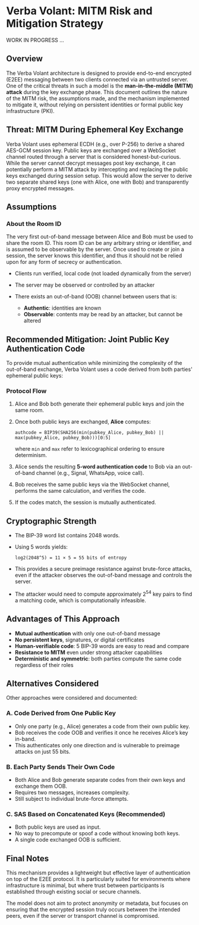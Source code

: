# Verba Volant: MITM Risk and Mitigation Strategy

WORK IN PROGRESS ...

## Overview

The Verba Volant architecture is designed to provide end-to-end encrypted (E2EE) messaging between two clients connected via an untrusted server. One of the critical threats in such a model is the **man-in-the-middle (MITM) attack** during the key exchange phase. This document outlines the nature of the MITM risk, the assumptions made, and the mechanism implemented to mitigate it, without relying on persistent identities or formal public key infrastructure (PKI).

## Threat: MITM During Ephemeral Key Exchange

Verba Volant uses ephemeral ECDH (e.g., over P-256) to derive a shared AES-GCM session key. Public keys are exchanged over a WebSocket channel routed through a server that is considered honest-but-curious. While the server cannot decrypt messages post key exchange, it can potentially perform a MITM attack by intercepting and replacing the public keys exchanged during session setup. This would allow the server to derive two separate shared keys (one with Alice, one with Bob) and transparently proxy encrypted messages.

## Assumptions

### About the Room ID

The very first out-of-band message between Alice and Bob must be used to share the room ID. This room ID can be any arbitrary string or identifier, and is assumed to be observable by the server. Once used to create or join a session, the server knows this identifier, and thus it should not be relied upon for any form of secrecy or authentication.

* Clients run verified, local code (not loaded dynamically from the server)
* The server may be observed or controlled by an attacker
* There exists an out-of-band (OOB) channel between users that is:

  * **Authentic**: identities are known
  * **Observable**: contents may be read by an attacker, but cannot be altered

## Recommended Mitigation: Joint Public Key Authentication Code

To provide mutual authentication while minimizing the complexity of the out-of-band exchange, Verba Volant uses a code derived from both parties' ephemeral public keys:

### Protocol Flow

1. Alice and Bob both generate their ephemeral public keys and join the same room.

2. Once both public keys are exchanged, **Alice** computes:

   ```
   authcode = BIP39(SHA256(min(pubkey_Alice, pubkey_Bob) || max(pubkey_Alice, pubkey_Bob)))[0:5]
   ```

   where `min` and `max` refer to lexicographical ordering to ensure determinism.

3. Alice sends the resulting **5-word authentication code** to Bob via an out-of-band channel (e.g., Signal, WhatsApp, voice call).

4. Bob receives the same public keys via the WebSocket channel, performs the same calculation, and verifies the code.

5. If the codes match, the session is mutually authenticated.

## Cryptographic Strength

* The BIP-39 word list contains 2048 words.

* Using 5 words yields:

  ```
  log2(2048^5) = 11 × 5 = 55 bits of entropy
  ```

* This provides a secure preimage resistance against brute-force attacks, even if the attacker observes the out-of-band message and controls the server.

* The attacker would need to compute approximately $2^{54}$ key pairs to find a matching code, which is computationally infeasible.

## Advantages of This Approach

* **Mutual authentication** with only one out-of-band message
* **No persistent keys**, signatures, or digital certificates
* **Human-verifiable code**: 5 BIP-39 words are easy to read and compare
* **Resistance to MITM** even under strong attacker capabilities
* **Deterministic and symmetric**: both parties compute the same code regardless of their roles

## Alternatives Considered

Other approaches were considered and documented:

### A. Code Derived from One Public Key

* Only one party (e.g., Alice) generates a code from their own public key.
* Bob receives the code OOB and verifies it once he receives Alice’s key in-band.
* This authenticates only one direction and is vulnerable to preimage attacks on just 55 bits.

### B. Each Party Sends Their Own Code

* Both Alice and Bob generate separate codes from their own keys and exchange them OOB.
* Requires two messages, increases complexity.
* Still subject to individual brute-force attempts.

### C. SAS Based on Concatenated Keys (Recommended)

* Both public keys are used as input.
* No way to precompute or spoof a code without knowing both keys.
* A single code exchanged OOB is sufficient.

## Final Notes

This mechanism provides a lightweight but effective layer of authentication on top of the E2EE protocol. It is particularly suited for environments where infrastructure is minimal, but where trust between participants is established through existing social or secure channels.

The model does not aim to protect anonymity or metadata, but focuses on ensuring that the encrypted session truly occurs between the intended peers, even if the server or transport channel is compromised.
